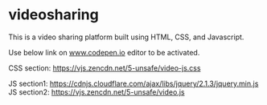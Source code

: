 # videosharing

This is a video sharing platform built using HTML, CSS, and Javascript.

Use below link on www.codepen.io editor to be activated.

CSS section: https://vjs.zencdn.net/5-unsafe/video-js.css

JS section1: https://cdnjs.cloudflare.com/ajax/libs/jquery/2.1.3/jquery.min.js
JS section2: https://vjs.zencdn.net/5-unsafe/video.js

